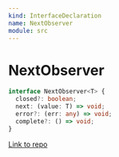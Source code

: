 ```yaml
---
kind: InterfaceDeclaration
name: NextObserver
module: src
---
```


# NextObserver

```ts
interface NextObserver<T> {
  closed?: boolean;
  next: (value: T) => void;
  error?: (err: any) => void;
  complete?: () => void;
}
```

[Link to repo](https://github.com/ReactiveX/rxjs/blob/master/src/internal/types.ts#L121-L126)
